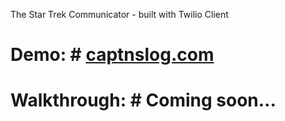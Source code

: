 The Star Trek Communicator - built with Twilio Client

# Demo: # [captnslog.com](http://www.captnslog.com/ "Captain's Log")

# Walkthrough: # Coming soon...
